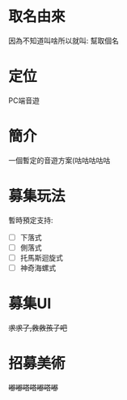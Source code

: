 # 取名由來
因為不知道叫啥所以就叫: 幫取個名
# 定位
PC端音遊
# 簡介
一個暫定的音遊方案(咕咕咕咕咕
# 募集玩法
暫時預定支持:  
- [ ] 下落式  
- [ ] 側落式
- [ ] 托馬斯迴旋式  
- [ ] 神奇海螺式  
# 募集UI
~~求求了,救救孩子吧~~
# 招募美術
~~嘟嘟嗒嗒嘟嗒嘟~~
